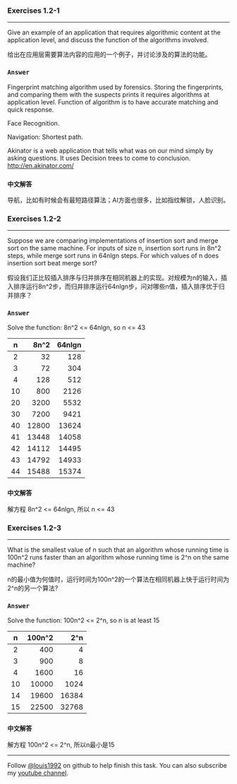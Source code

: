 ### Exercises 1.2-1
***
Give an example of an application that requires algorithmic content at the application level, and discuss the function of the algorithms involved.

给出在应用层需要算法内容的应用的一个例子，并讨论涉及的算法的功能。

### `Answer`
Fingerprint matching algorithm used by forensics. Storing the fingerprints, and comparing them with the suspects prints it requires algorithms at application level. Function of algorithm is to have accurate matching and quick response.

Face Recognition.

Navigation: Shortest path.

Akinator is a web application that tells what was on our mind simply by asking questions. It uses Decision trees to come to conclusion.
http://en.akinator.com/

### `中文解答`
导航，比如有时候会有最短路径算法；AI方面也很多，比如指纹解锁，人脸识别。

### Exercises 1.2-2
***
Suppose we are comparing implementations of insertion sort and merge sort on the same machine. For inputs of size n, insertion sort runs in 8n^2 steps, while merge sort runs in 64nlgn steps. For which values of n does insertion sort beat merge sort?

假设我们正比较插入排序与归并排序在相同机器上的实现。对规模为n的输入，插入排序运行8n^2步，而归并排序运行64nlgn步，问对哪些n值，插入排序优于归并排序？

### `Answer`
Solve the function: 8n^2 <= 64nlgn, so n <= 43

n | 8n^2 | 64nlgn
:----:|----:|----:
2 | 32 | 128
3 | 72 | 304
4 | 128 | 512
10 | 800 | 2126
20 | 3200 | 5532
30 | 7200 | 9421
40 | 12800 | 13624
41 | 13448 | 14058
42 | 14112 | 14495
43 | 14792 | 14933
44 | 15488 | 15374

### `中文解答`
解方程 8n^2 <= 64nlgn, 所以 n <= 43

### Exercises 1.2-3
***
What is the smallest value of n such that an algorithm whose running time is 100n^2 runs faster than an algorithm whose running time is 2^n on the same machine?

n的最小值为何值时，运行时间为100n^2的一个算法在相同机器上快于运行时间为2^n的另一个算法?

### `Answer`
Solve the function: 100n^2 <= 2^n, so n is at least 15

n | 100n^2 | 2^n
:----:|----:|----:
2 | 400 | 4
3 | 900 | 8
4 | 1600 | 16
10 | 10000 | 1024
14 | 19600 | 16384
15 | 22500 | 32768

### `中文解答`
解方程 100n^2 <= 2^n, 所以n最小是15

***
Follow [@louis1992](https://github.com/gzc) on github to help finish this task.
You can also subscribe my [youtube channel](https://www.youtube.com/channel/UCAvvkYnRNyObcHzOCaVgSrQ).
